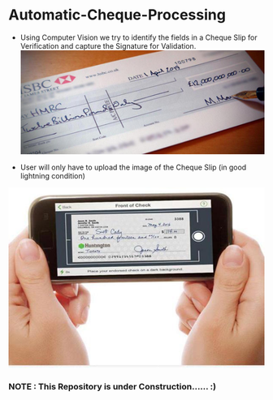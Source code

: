 # Automatic-Cheque-Processing
 - Using Computer Vision we try to identify the fields in a Cheque Slip for Verification and capture the Signature for Validation.
![](utils/cheque_template.jpg)



 - User will only have to upload the image of the Cheque Slip (in good lightning condition)


![](utils/mobile.jpg)

### NOTE : This Repository is under Construction...... :)


